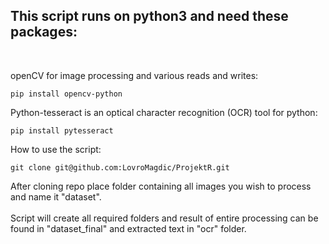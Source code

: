 ## This script runs on python3 and need these packages:<br />
<br />

openCV for image processing and various reads and writes:
```
pip install opencv-python
```
Python-tesseract is an optical character recognition (OCR) tool for python:
```
pip install pytesseract
```

How to use the script:

```
git clone git@github.com:LovroMagdic/ProjektR.git
```

After cloning repo place folder containing all images you wish to process and name it "dataset".<br />
<br />
Script will create all required folders and result of entire processing can be found in "dataset_final" and extracted text in "ocr" folder.
